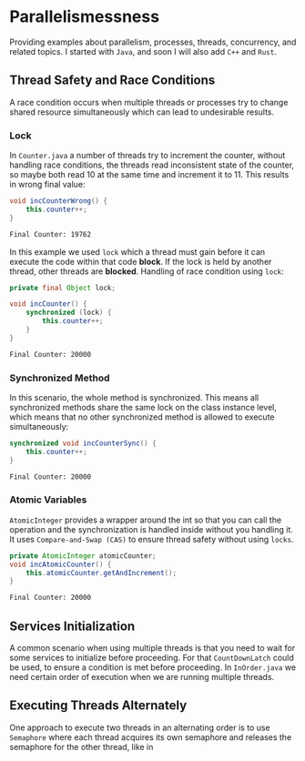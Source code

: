 # Parallelismessness

Providing examples about parallelism, processes, threads, concurrency, and related topics. I started with `Java`, and soon I will also add `C++` and `Rust`.

## Thread Safety and Race Conditions

A race condition occurs when multiple threads or processes try to change shared resource simultaneously which can lead to undesirable results.

### Lock

In `Counter.java` a number of threads try to increment the counter, without handling race conditions, the threads read inconsistent state of the counter, so maybe both read 10 at the same time and increment it to 11. This results in wrong final value:

```java
void incCounterWrong() {
    this.counter++;
}
```

```bash
Final Counter: 19762
```

In this example we used `lock` which a thread must gain before it can execute the code within that code **block**. If the lock is held by another thread, other threads are **blocked**. Handling of race condition using `lock`:

```java
private final Object lock;

void incCounter() {
    synchronized (lock) {
        this.counter++;
    }
}
```

```bash
Final Counter: 20000
```

### Synchronized Method

In this scenario, the whole method is synchronized. This means all synchronized methods share the same lock on the class instance level, which means that no other synchronized method is allowed to execute simultaneously:

```java
synchronized void incCounterSync() {
    this.counter++;
}
```

```bash
Final Counter: 20000
```

### Atomic Variables

`AtomicInteger` provides a wrapper around the int so that you can call the operation and the synchronization is handled inside without you handling it. It uses `Compare-and-Swap (CAS)` to ensure thread safety without using `locks`.

```java
private AtomicInteger atomicCounter;
void incAtomicCounter() {
    this.atomicCounter.getAndIncrement();
}
```

```bash
Final Counter: 20000
```

## Services Initialization

A common scenario when using multiple threads is that you need to wait for some services to initialize before proceeding. For that `CountDownLatch` could be used, to ensure a condition is met before proceeding. In `InOrder.java` we need certain order of execution when we are running multiple threads.

## Executing Threads Alternately

One approach to execute two threads in an alternating order is to use `Semaphore` where each thread acquires its own semaphore and releases the semaphore for the other thread, like in 